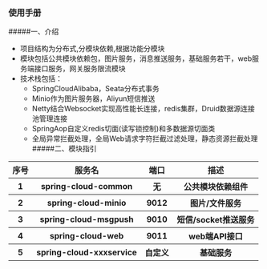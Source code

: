 ### 使用手册

#####一、介绍
- 项目结构为分布式,分模块依赖,根据功能分模块
- 模块包括公共模块依赖包，图片服务，消息推送服务，基础服务若干，web服务端接口服务，网关服务限流模块
- 技术栈包括：
    - SpringCloudAlibaba，Seata分布式事务
    - Minio作为图片服务器，Aliyun短信推送
    - Netty结合Websocket实现高性能长连接，redis集群，Druid数据源连接池管理连接
    - SpringAop自定义redis切面(读写锁控制)和多数据源切面类
    - 全局异常拦截处理，全局Web请求字符拦截过滤处理，静态资源拦截处理
#####二、模块指引

<table>
        <tr>
            <th>序号</th>
            <th>服务名</th>
            <th>端口</th>
            <th>描述</th>
        </tr>
        <tr>
            <th>1</th>
            <th>spring-cloud-common</th>
            <th>无</th>
            <th>公共模块依赖组件</th>
        </tr>
        <tr>
            <th>2</th>
            <th>spring-cloud-minio</th>
            <th>9012</th>
            <th>图片/文件服务</th>
        </tr>
        <tr>
            <th>3</th>
            <th>spring-cloud-msgpush</th>
            <th>9010</th>
            <th>短信/socket推送服务</th>
        </tr>
         <tr>
                    <th>4</th>
                    <th>spring-cloud-web</th>
                    <th>9011</th>
                    <th>web端API接口</th>
         </tr>
         <tr>
                             <th>5</th>
                             <th>spring-cloud-xxxservice</th>
                             <th>自定义</th>
                             <th>基础服务</th>
         </tr>
</table> 